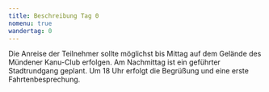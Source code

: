 ```yaml
---
title: Beschreibung Tag 0
nomenu: true
wandertag: 0
---
```


Die Anreise der Teilnehmer sollte möglichst bis Mittag auf dem Gelände des Mündener Kanu-Club erfolgen. Am Nachmittag ist ein geführter Stadtrundgang geplant. Um 18 Uhr erfolgt die Begrüßung und eine erste Fahrtenbesprechung.
